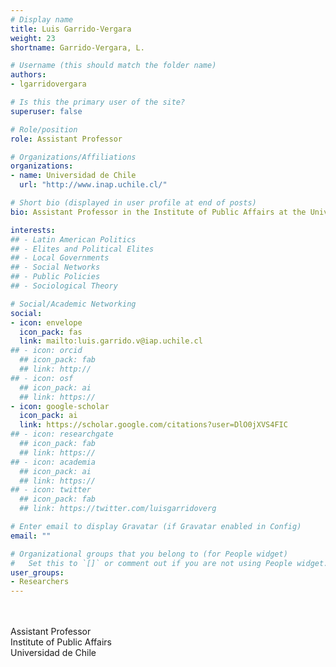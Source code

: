 ```yaml
---
# Display name
title: Luis Garrido-Vergara
weight: 23
shortname: Garrido-Vergara, L.

# Username (this should match the folder name)
authors:
- lgarridovergara

# Is this the primary user of the site?
superuser: false

# Role/position
role: Assistant Professor

# Organizations/Affiliations
organizations:
- name: Universidad de Chile
  url: "http://www.inap.uchile.cl/"

# Short bio (displayed in user profile at end of posts)
bio: Assistant Professor in the Institute of Public Affairs at the Universidad de Chile.

interests:
## - Latin American Politics
## - Elites and Political Elites
## - Local Governments
## - Social Networks
## - Public Policies
## - Sociological Theory

# Social/Academic Networking
social:
- icon: envelope
  icon_pack: fas
  link: mailto:luis.garrido.v@iap.uchile.cl
## - icon: orcid
  ## icon_pack: fab
  ## link: http://
## - icon: osf
  ## icon_pack: ai
  ## link: https://
- icon: google-scholar
  icon_pack: ai
  link: https://scholar.google.com/citations?user=DlO0jXVS4FIC
## - icon: researchgate
  ## icon_pack: fab
  ## link: https://
## - icon: academia
  ## icon_pack: ai
  ## link: https://
## - icon: twitter
  ## icon_pack: fab
  ## link: https://twitter.com/luisgarridoverg

# Enter email to display Gravatar (if Gravatar enabled in Config)
email: ""

# Organizational groups that you belong to (for People widget)
#   Set this to `[]` or comment out if you are not using People widget.
user_groups:
- Researchers
---
```


\
\
Assistant Professor \
Institute of Public Affairs \
Universidad de Chile
